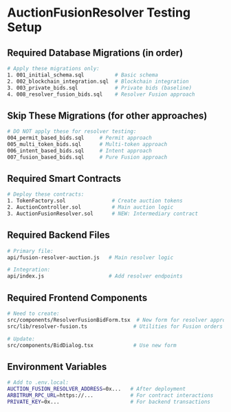 # AuctionFusionResolver Testing Setup

## Required Database Migrations (in order)

```bash
# Apply these migrations only:
1. 001_initial_schema.sql          # Basic schema
2. 002_blockchain_integration.sql  # Blockchain integration  
3. 003_private_bids.sql            # Private bids (baseline)
4. 008_resolver_fusion_bids.sql    # Resolver Fusion approach
```

## Skip These Migrations (for other approaches)
```bash
# DO NOT apply these for resolver testing:
004_permit_based_bids.sql     # Permit approach
005_multi_token_bids.sql      # Multi-token approach  
006_intent_based_bids.sql     # Intent approach
007_fusion_based_bids.sql     # Pure Fusion approach
```

## Required Smart Contracts

```bash
# Deploy these contracts:
1. TokenFactory.sol               # Create auction tokens
2. AuctionController.sol          # Main auction logic
3. AuctionFusionResolver.sol      # NEW: Intermediary contract
```

## Required Backend Files

```bash
# Primary file:
api/fusion-resolver-auction.js   # Main resolver logic

# Integration:
api/index.js                     # Add resolver endpoints
```

## Required Frontend Components

```bash
# Need to create:
src/components/ResolverFusionBidForm.tsx  # New form for resolver approach
src/lib/resolver-fusion.ts               # Utilities for Fusion orders

# Update:
src/components/BidDialog.tsx             # Use new form
```

## Environment Variables

```bash
# Add to .env.local:
AUCTION_FUSION_RESOLVER_ADDRESS=0x...   # After deployment
ARBITRUM_RPC_URL=https://...            # For contract interactions
PRIVATE_KEY=0x...                       # For backend transactions
```
